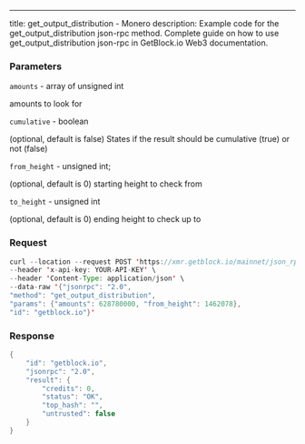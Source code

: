 ---
title: get_output_distribution - Monero
description: Example code for the get_output_distribution json-rpc method. Сomplete guide on how to use get_output_distribution json-rpc in GetBlock.io Web3 documentation.

### Parameters

`amounts` - array of unsigned int

amounts to look for

`cumulative` - boolean

(optional, default is false) States if the result should be cumulative
(true) or not (false)

`from_height` - unsigned int;

(optional, default is 0) starting height to check from

`to_height` - unsigned int

(optional, default is 0) ending height to check up to

### Request

``` java
curl --location --request POST 'https://xmr.getblock.io/mainnet/json_rpc' \ 
--header 'x-api-key: YOUR-API-KEY' \ 
--header 'Content-Type: application/json' \ 
--data-raw '{"jsonrpc": "2.0",
"method": "get_output_distribution",
"params": {"amounts": 628780000, "from_height": 1462078},
"id": "getblock.io"}'
```

###  Response

``` java
{
    "id": "getblock.io",
    "jsonrpc": "2.0",
    "result": {
        "credits": 0,
        "status": "OK",
        "top_hash": "",
        "untrusted": false
    }
}
```
